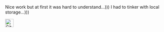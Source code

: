 <p>
Nice work but at first it was hard to understand...)))
I had to tinker with local storage...)))
</p>

<img alt="GitHub commit activity" src="https://img.shields.io/github/commit-activity/y/tamga05/Counter_React?style=flat-square" height="27">
